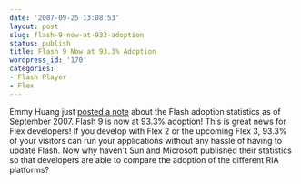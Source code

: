```yaml
---
date: '2007-09-25 13:08:53'
layout: post
slug: flash-9-now-at-933-adoption
status: publish
title: Flash 9 Now at 93.3% Adoption
wordpress_id: '170'
categories:
- Flash Player
- Flex
---
```


Emmy Huang just [posted a note](http://weblogs.macromedia.com/emmy/archives/2007/09/flash_player_9_9.cfm) about the Flash adoption statistics as of September 2007.  Flash 9 is now at 93.3% adoption!  This is great news for Flex developers!  If you develop with Flex 2 or the upcoming Flex 3, 93.3% of your visitors can run your applications without any hassle of having to update Flash.  Now why haven't Sun and Microsoft published their statistics so that developers are able to compare the adoption of the different RIA platforms?
